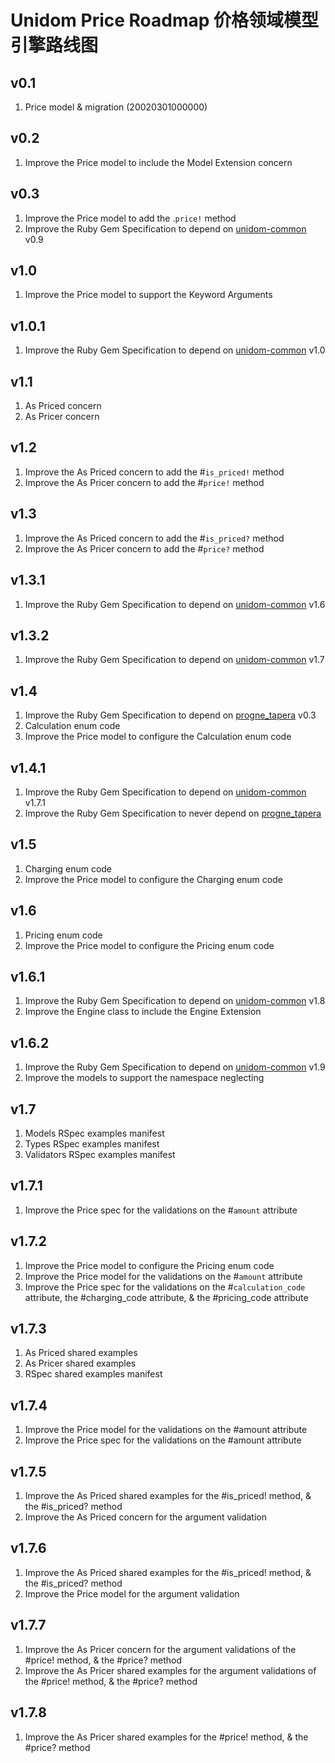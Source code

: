 # Unidom Price Roadmap 价格领域模型引擎路线图

## v0.1
1. Price model & migration (20020301000000)

## v0.2
1. Improve the Price model to include the Model Extension concern

## v0.3
1. Improve the Price model to add the .``price!`` method
2. Improve the Ruby Gem Specification to depend on [unidom-common](https://github.com/topbitdu/unidom-common) v0.9

## v1.0
1. Improve the Price model to support the Keyword Arguments

## v1.0.1
1. Improve the Ruby Gem Specification to depend on [unidom-common](https://github.com/topbitdu/unidom-common) v1.0

## v1.1
1. As Priced concern
2. As Pricer concern

## v1.2
1. Improve the As Priced concern to add the #``is_priced!`` method
2. Improve the As Pricer concern to add the #``price!`` method

## v1.3
1. Improve the As Priced concern to add the #``is_priced?`` method
2. Improve the As Pricer concern to add the #``price?`` method

## v1.3.1
1. Improve the Ruby Gem Specification to depend on [unidom-common](https://github.com/topbitdu/unidom-common) v1.6

## v1.3.2
1. Improve the Ruby Gem Specification to depend on [unidom-common](https://github.com/topbitdu/unidom-common) v1.7

## v1.4
1. Improve the Ruby Gem Specification to depend on [progne_tapera](https://github.com/topbitdu/progne_tapera) v0.3
2. Calculation enum code
3. Improve the Price model to configure the Calculation enum code

## v1.4.1
1. Improve the Ruby Gem Specification to depend on [unidom-common](https://github.com/topbitdu/unidom-common) v1.7.1
2. Improve the Ruby Gem Specification to never depend on [progne_tapera](https://github.com/topbitdu/progne_tapera)

## v1.5
1. Charging enum code
2. Improve the Price model to configure the Charging enum code

## v1.6
1. Pricing enum code
2. Improve the Price model to configure the Pricing enum code

## v1.6.1
1. Improve the Ruby Gem Specification to depend on [unidom-common](https://github.com/topbitdu/unidom-common) v1.8
2. Improve the Engine class to include the Engine Extension

## v1.6.2
1. Improve the Ruby Gem Specification to depend on [unidom-common](https://github.com/topbitdu/unidom-common) v1.9
2. Improve the models to support the namespace neglecting

## v1.7
1. Models RSpec examples manifest
2. Types RSpec examples manifest
3. Validators RSpec examples manifest

## v1.7.1
1. Improve the Price spec for the validations on the #``amount`` attribute

## v1.7.2
1. Improve the Price model to configure the Pricing enum code
2. Improve the Price model for the validations on the #``amount`` attribute
3. Improve the Price spec for the validations on the #``calculation_code`` attribute, the #charging_code attribute, & the #pricing_code attribute

## v1.7.3
1. As Priced shared examples
2. As Pricer shared examples
3. RSpec shared examples manifest

## v1.7.4
1. Improve the Price model for the validations on the #amount attribute
2. Improve the Price spec for the validations on the #amount attribute

## v1.7.5
1. Improve the As Priced shared examples for the #is_priced! method, & the #is_priced? method
2. Improve the As Priced concern for the argument validation

## v1.7.6
1. Improve the As Priced shared examples for the #is_priced! method, & the #is_priced? method
2. Improve the Price model for the argument validation

## v1.7.7
1. Improve the As Pricer concern for the argument validations of the #price! method, & the #price? method
2. Improve the As Pricer shared examples for the argument validations of the #price! method, & the #price? method

## v1.7.8
1. Improve the As Pricer shared examples for the #price! method, & the #price? method
